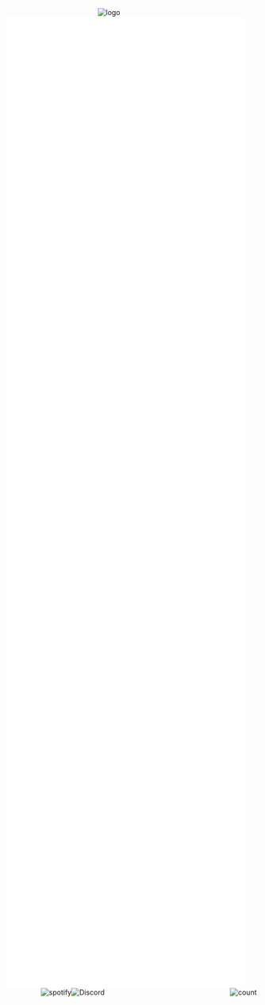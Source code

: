 
<img align="right"  width="320" alt="logo" src="https://github.com/Kaizerkun01/Kaizerkun01/assets/66544823/a51db6a1-913d-420b-a5f8-053830022baf">

<img align="left" width="480" alt="metrics" src="/github-metrics.svg">

<img align="right" alt="count" src="https://count.getloli.com/get/@:alensaito1?theme=rule34">


<img src="https://discord-readme-badge.vercel.app/api?id=577808661485977620" alt="Discord" align="right" width=320/>

<img src="https://spotify-github-profile.kittinanx.com/api/view?uid=31tvn6y7tjpbzwvacw3iitologtq&cover_image=true&theme=default&show_offline=false&background_color=121212&interchange=false)](https://github.com/kittinan/spotify-github-profile" alt="spotify" align="right"/>
